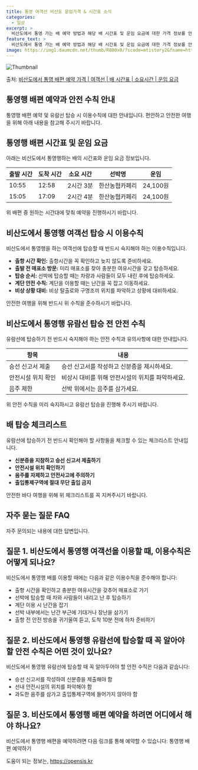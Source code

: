 ```yaml
---
title: 통영 여객선 비산도 운임가격 & 시간표 소식
categories:
  - 일상
excerpt: >
  비산도에서 통영 가는 배 예약 방법과 해당 배 시간표 및 운임 요금에 대한 가격 정보를 안내 드리겠습니다. 안전하고 재밋는 통영행 여행을 위해 아래 정보 참고하시기 바랍니다. 통영행 배편 예약하기 👈 클릭비산도에서 통영행 배 시간표출발 시간도착 시간소요 시간선박명요금10:5512:582시간 3분한산농협카페리24,100원15:0517:092시간 4분한산농협카페리24,100원통영행 배편 예약하기 👈 클릭비산도에서 통영행 여객선 탑승 시 이용수칙비산도에서 통영행을 하는 여객선에 탑승할 때 반드시 숙지해야 하는 이용수칙. 중요사항: 이용수칙을 잘 숙지하고 안전한 여행을 즐기세요. 1. 출항 시간 확인 출항시간을 꼭 확인하고 늦지 않도록 준비하세요. 선착장에 머무르다 보면 시간에 쫓기게 될 수 있습니다. 2. 출..
feature_text: >
  비산도에서 통영 가는 배 예약 방법과 해당 배 시간표 및 운임 요금에 대한 가격 정보를 안내 드리겠습니다. 안전하고 재밋는 통영행 여행을 위해 아래 정보 참고하시기 바랍니다. 통영행 배편 예약하기 👈 클릭비산도에서 통영행 배 시간표출발 시간도착 시간소요 시간선박명요금10:5512:582시간 3분한산농협카페리24,100원15:0517:092시간 4분한산농협카페리24,100원통영행 배편 예약하기 👈 클릭비산도에서 통영행 여객선 탑승 시 이용수칙비산도에서 통영행을 하는 여객선에 탑승할 때 반드시 숙지해야 하는 이용수칙. 중요사항: 이용수칙을 잘 숙지하고 안전한 여행을 즐기세요. 1. 출항 시간 확인 출항시간을 꼭 확인하고 늦지 않도록 준비하세요. 선착장에 머무르다 보면 시간에 쫓기게 될 수 있습니다. 2. 출..
image: https://img1.daumcdn.net/thumb/R800x0/?scode=mtistory2&fname=https%3A%2F%2Fblog.kakaocdn.net%2Fdn%2Flcbd3%2FbtsHBVDiQ4u%2Fdm9mCKqseMmvgsokknebj1%2Fimg.webp
---
```


![Thumbnail](https://img1.daumcdn.net/thumb/R800x0/?scode=mtistory2&fname=https%3A%2F%2Fblog.kakaocdn.net%2Fdn%2Flcbd3%2FbtsHBVDiQ4u%2Fdm9mCKqseMmvgsokknebj1%2Fimg.webp)

<p>출처: <a href="https://opensis.kr/entry/%EB%B9%84%EC%82%B0%EB%8F%84%EC%97%90%EC%84%9C-%ED%86%B5%EC%98%81-%EB%B0%B0%ED%8E%B8-%EC%98%88%EC%95%BD-%EA%B0%80%EA%B2%A9-%EC%97%AC%EA%B0%9D%EC%84%A0-%EB%B0%B0-%EC%8B%9C%EA%B0%84%ED%91%9C-%EC%86%8C%EC%9A%94%EC%8B%9C%EA%B0%84-%EC%9A%B4%EC%9E%84-%EC%9A%94%EA%B8%88" rel="dofollow">비산도에서 통영 배편 예약 가격 | 여객선 | 배 시간표 | 소요시간 | 운임 요금</a> </p>

## 통영행 배편 예약과 안전 수칙 안내

통영행 배편 예약 및 유람선 탑승 시 이용수칙에 대한 안내입니다. 편안하고 안전한 여행을 위해 아래 내용을 참고해 주시기 바랍니다.

## 통영행 배편 시간표 및 운임 요금

아래는 비산도에서 통영행하는 배의 시간표와 운임 요금 정보입니다.

출발 시간 | 도착 시간 | 소요 시간 | 선박명 | 운임  
---|---|---|---|---  
10:55 | 12:58 | 2시간 3분 | 한산농협카페리 | 24,100원  
15:05 | 17:09 | 2시간 4분 | 한산농협카페리 | 24,100원  
  
위 배편 중 원하는 시간대에 맞춰 예약을 진행하시기 바랍니다.

## 비산도에서 통영행 여객선 탑승 시 이용수칙

비산도에서 통영행을 하는 여객선에 탑승할 때 반드시 숙지해야 하는 이용수칙입니다.

  * **출항 시간 확인:** 출항시간을 꼭 확인하고 늦지 않도록 준비하세요.
  * **출발 전 매표소 방문:** 미리 매표소를 찾아 충분한 여유시간을 갖고 탑승하세요.
  * **탑승 순서:** 선박에 탑승할 때는 차량과 사람들이 모두 내린 후에 탑승하세요.
  * **계단 안전 수칙:** 계단을 이용할 때는 난간을 꼭 잡고 이동하세요.
  * **비상 상황 대비:** 비상 탈출로와 구명조끼 위치를 파악하고 상황에 대비하세요.

안전한 여행을 위해 반드시 위 수칙을 준수하시기 바랍니다.

## 비산도에서 통영행 유람선 탑승 전 안전 수칙

유람선에 탑승하기 전 반드시 숙지해야 하는 안전 수칙과 유의사항에 대한 안내입니다.

**항목** | **내용**  
---|---  
승선 신고서 제출 | 승선 신고서를 작성하고 신분증을 제시하세요.  
안전시설 위치 확인 | 비상시 대비를 위해 안전시설의 위치를 파악하세요.  
음주 제한 | 선박 위에서는 음주를 삼가세요.  
  
위 안전 수칙을 미리 숙지하시고 유람선 탑승을 진행해 주시기 바랍니다.

## 배 탑승 체크리스트

유람선에 탑승하기 전 반드시 확인해야 할 사항들을 체크할 수 있는 체크리스트 안내입니다.

  * **신분증을 지참하고 승선 신고서 제출하기**
  * **안전시설 위치 확인하기**
  * **음주를 자제하고 안전사고에 주의하기**
  * **출입통제구역에 절대 무단 출입 금지**

안전한 바다 여행을 위해 위 체크리스트를 꼭 지켜주시기 바랍니다.

## 자주 묻는 질문 FAQ

자주 문의되는 내용에 대한 답변입니다.

## 질문 1. 비산도에서 통영행 여객선을 이용할 때, 이용수칙은 어떻게 되나요?

비산도에서 통영행 배를 이용할 때에는 다음과 같은 이용수칙을 준수해야 합니다:

  * 출항 시간을 확인하고 충분한 여유시간을 갖추어 매표소로 가기
  * 선박에 탑승할 때 차와 사람들이 내리고 난 후 탑승하기
  * 계단 이용 시 난간을 잡기
  * 선박 내부에서는 난간 부근에 기대거나 장난을 삼가기
  * 출항 전 안전 방송을 귀기울여 듣고, 도착 10분 전에 하차 준비하기

## 질문 2. 비산도에서 통영행 유람선에 탑승할 때 꼭 알아야 할 안전 수칙은 어떤 것이 있나요?

비산도에서 통영행 유람선에 탑승할 때 꼭 알아두어야 할 안전 수칙은 다음과 같습니다:

  * 승선 신고서를 작성하여 신분증을 제출해야 함
  * 선내 안전시설의 위치를 파악해야 함
  * 과도한 음주를 삼가고 출입통제구역에 들어가지 않아야 함

## 질문 3. 비산도에서 통영행 배편 예약을 하려면 어디에서 해야 하나요?

비산도에서 통영행 배편을 예약하려면 다음 링크를 통해 예약할 수 있습니다: 통영행 배편 예약하기

 

도움이 되는 정보는, <a href="https://opensis.kr" rel="dofollow">https://opensis.kr</a>


